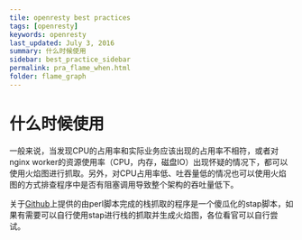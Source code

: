 ```yaml
---
tile: openresty best practices
tags: [openresty]
keywords: openresty
last_updated: July 3, 2016
summary: 什么时候使用
sidebar: best_practice_sidebar
permalink: pra_flame_when.html
folder: flame_graph
---
```

# 什么时候使用

一般来说，当发现CPU的占用率和实际业务应该出现的占用率不相符，或者对nginx worker的资源使用率（CPU，内存，磁盘IO）出现怀疑的情况下，都可以使用火焰图进行抓取。另外，对CPU占用率低、吐吞量低的情况也可以使用火焰图的方式排查程序中是否有阻塞调用导致整个架构的吞吐量低下。


关于[Github](https://github.com/openresty/nginx-systemtap-toolkit)上提供的由perl脚本完成的栈抓取的程序是一个傻瓜化的stap脚本，如果有需要可以自行使用stap进行栈的抓取并生成火焰图，各位看官可以自行尝试。